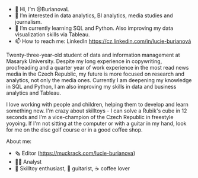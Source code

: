 - 👋 Hi, I’m @BurianovaL
- 👀 I’m interested in data analytics, BI analytics, media studies and journalism.
- 🌱 I’m currently learning SQL and Python. Also improving my data visualization skills via Tableau.
- 📫 How to reach me: LinkedIn https://cz.linkedin.com/in/lucie-burianová 

Twenty-three-year-old student of data and information management at Masaryk University. Despite my long experience in copywriting, proofreading and a quarter year of work experience in the most read news media in the Czech Republic, my future is more focused on research and analytics, not only the media ones. Currently I am deepening my knowledge in SQL and Python, I am also improving my skills in data and business analytics and Tableau.

I love working with people and children, helping them to develop and learn something new. I'm crazy about skilltoys - I can solve a Rubik's cube in 12 seconds and I'm a vice-champion of the Czech Republic in freestyle yoyoing. If I'm not sitting at the computer or with a guitar in my hand, look for me on the disc golf course or in a good coffee shop.


About me: 
- 🗞️ Editor (https://muckrack.com/lucie-burianova)
- 👩‍💻 Analyst
- 🤹 Skilltoy enthusiast, 🎸 guitarist, ☕️ coffee lover

<!---
BurianovaL/BurianovaL is a ✨ special ✨ repository because its `README.md` (this file) appears on your GitHub profile.
You can click the Preview link to take a look at your changes.
--->
